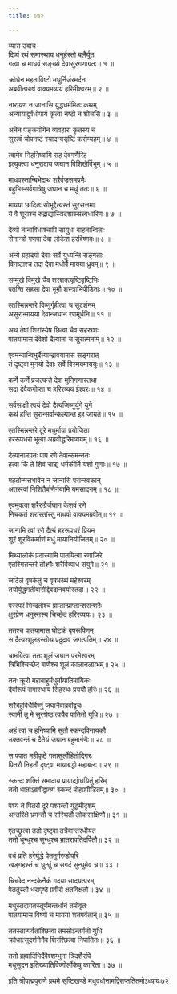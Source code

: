 ```yaml
---
title: ०७२

---
```

व्यास उवाच-  
दिव्यं रथं समास्थाय धनुर्हस्तो बलैर्युतः  
गत्वा च माधवं सङ्ख्ये देवासुरगणाग्रतः॥ १ ॥


क्रोधेन महताविष्टो मधुर्निर्जरमर्दनः  
अब्रवीत्परुषं वाक्यमव्ययं हरिमीश्वरम्॥ २ ॥


नारायण न जानासि युद्धधर्ममितः कथम्  
अन्यायाद्दुर्वधोपायं कृत्वा नष्टो न शोचसि॥ ३ ॥


अनेन पङ्कयोगेन व्यवहारा कृतस्य च  
सुरत्वं चोपनष्टं स्यादन्यसृष्टिं करोम्यहम्॥ ४ ॥


त्वामेव निहनिष्यामि सह देवगणैरिह  
इत्युक्त्वा धनुरादाय जघान विशिखैर्विभुम्॥ ५ ॥


माधवस्तान्बिभेदाथ शरैर्वज्रसमप्रभैः  
बहुभिस्सर्वगात्रेषु जघान च मधुं ततः॥ ६ ॥


मायया छादितः सोभूद्दैत्यस्तं सुरसत्तमाः  
ये वै शूराश्च रुद्राद्यास्त्रिदशास्सत्त्वधारिणः॥ ७ ॥


देव्यो नानाविधाश्चापि सायुधा वाहनान्विताः  
सेनान्यो गणपा देवा लोकेश हरविष्णवः॥ ८ ॥


अन्ये ग्रहादयो देवाः सर्वे युध्यन्ति सङ्गताः  
विनष्टाश्च तदा देवा मधोर्वै मायया ध्रुवम्॥ ९ ॥


सम्मुखे विमुखे चैव शरशक्त्यृष्टिवृष्टिभिः  
पतन्ति सहसा देवा भूमौ शस्त्राभिपीडिताः॥ १० ॥


एतस्मिन्नन्तरे विष्णुर्गृहीत्वा च सुदर्शनम्  
असुरान्मायया देवान्जघान रणमूर्धनि॥ ११ ॥


अथ तेषां शिरांस्येष छित्वा चैव सहस्रशः  
पातयामास देवेशो दैत्यानां च सुरात्मनाम्॥ १२ ॥


एवमन्यान्विभुर्दैत्यान्द्रावयामास सङ्गरात्  
तं दृष्ट्वा मुनयो देवाः सर्वे विस्मयमाययुः॥ १३ ॥


कर्णे कर्णे प्रजल्पन्ते देवा मुनिगणास्तथा  
सदा देवैकगोप्ता च हरिरव्यय ईश्वरः॥ १४ ॥


सर्वसाक्षी त्वयं देवो दैत्यजिष्णुर्युगे युगे  
कथं हन्ति सुरान्सर्वान्कल्पान्त इह जायते॥ १५ ॥


एतस्मिन्नन्तरे दूरे मधुर्मायां प्रयोजिता  
हररूपधरो भूत्वा अब्रवीद्धरिमव्ययम्॥ १६ ॥


दैत्यानामग्रतः पाप रणे देवान्समन्ततः  
हत्वा किं ते शिवं चाद्य धर्मकीर्ति यशो गुणाः॥ १७ ॥


महतोन्मत्तभावेन न जानासि परान्स्वकान्  
अतस्त्वां निशितैर्बाणैर्नयामि यमसादनम्॥ १८ ॥


एवमुक्त्वा शरैरुग्रैर्जघान केशवं रणे  
निचकर्त शरांस्तांस्तु माधवो वाक्यमब्रवीत्॥ १९ ॥


जानामि त्वां रणे दैत्यं हररूपधरं प्रियम्  
शूरं शूरविकर्माणं मधुं मायानियोजितम्॥ २० ॥


मिथ्यालोकं प्रदास्यामि पातयित्वा रणाजिरे  
एतस्मिन्नन्तरे तीक्ष्णैः शरैर्विव्याध संयुगे॥ २१ ॥


जटिलं वृषकेतुं च वृषभस्थं महेश्वरम्  
तयोर्युद्धमतीवासीद्देवदानवयोस्तदा॥ २२ ॥


परस्परं भिन्दतोश्च प्राप्तान्प्राप्तान्शरान्शरैः  
क्षुरप्रेण धनुस्तस्य चिच्छेद हरिरव्ययः॥ २३ ॥


ततश्च पातयामास घोटकं वृषरूपिणम्  
स दैत्यश्शूलहस्तोथ प्रदुद्राव जगत्पतिम्॥ २४ ॥


भ्रामयित्वा ततः शूलं जघान परमेश्वरम्  
त्रिभिश्चिच्छेद बाणैश्च शूलं कालानलप्रभम्॥ २५ ॥


ततः क्रूरो महाबाहुर्मधुर्मायातिमायिकः  
देवीरूपं समास्थाय सिंहस्थः प्रययौ हरिः॥ २६ ॥


शरैर्बहुविधैर्विष्णुं जघानैवाब्रवीद्वचः  
स्वामी तु मे सुरश्रेष्ठ त्वयैव पातितो युधि॥ २७ ॥


अहं त्वां च हनिष्यामि सुतौ स्कन्दविनायकौ  
उक्तवन्तं च दैतेयं जघान बहुमार्गणैः॥ २८ ॥


स पपात महीपृष्ठे गतासुर्लोहितोद्गिरः  
पितरौ निहतौ दृष्ट्वा मायाबद्धो महाबलः॥ २९ ॥


स्कन्दः शक्तिं समादाय प्रायाद्योधयितुं हरिम्  
ततो धाताऽब्रवीद्वाक्यं स्कन्दं मोहप्रपीडितम्॥ ३० ॥


पश्य ते पितरौ दूरे पश्यन्तौ युद्धमीदृशम्  
अन्तरिक्षे भ्रमन्तौ च संस्थितौ लोकसाक्षिणौ॥ ३१ ॥


एतच्छ्रुत्वा ततो दृष्ट्वा तत्रैवान्तरधीयत  
ततो धुन्धुश्च सुन्धुश्च भ्रातरावतिदर्पितौ॥ ३२ ॥


वधं प्रति हरेर्युद्धे पेततुर्गरुडोपरि  
खड्गहस्तं च धुन्धुं च सगदं सुन्धुमेव च॥ ३३ ॥


चिच्छेद नन्दकेनैकं गदया सादयत्परम्  
पेततुस्तौ धरापृष्ठे प्रवीरौ क्षतविक्षतौ॥ ३४ ॥


मधुस्तदागतस्तूर्णमन्तर्धानं तमोवृतः  
पातयामास विष्णौ च मायया शतपर्वतान्॥ ३५ ॥


ततस्तान्पर्वतांश्छित्वा तमसोऽन्तर्गतो युधि  
क्रोधात्सुदर्शनेनैव शिरश्छित्वा निपातितः॥ ३६ ॥


ततो ब्रह्मादिभिर्देवैश्शम्भुना त्रिदशैरपि  
मधुसूदन इतिख्यातिर्विष्णोर्लोकेषु कारिता॥ ३७ ॥


इति श्रीपाद्मपुराणे प्रथमे सृष्टिखण्डे मधुवधोनामद्विसप्ततितमोऽध्यायः७२